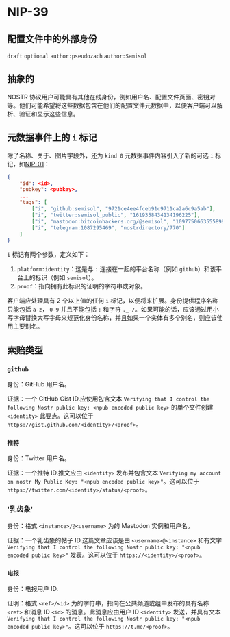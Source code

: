 NIP-39
======

配置文件中的外部身份
-------------------------------

 `draft` `optional` `author:pseudozach` `author:Semisol`

## 抽象的

NOSTR 协议用户可能具有其他在线身份，例如用户名、配置文件页面、密钥对等。他们可能希望将这些数据包含在他们的配置文件元数据中，以便客户端可以解析、验证和显示这些信息。

## 元数据事件上的 `i` 标记

除了名称、关于、图片字段外，还为 `kind 0` 元数据事件内容引入了新的可选 `i` 标记，如[NIP-01](https://github.com/nostr-protocol/nips/blob/master/01.md)：
```json
{
    "id": <id>,
    "pubkey": <pubkey>,
    ...
    "tags": [
        ["i", "github:semisol", "9721ce4ee4fceb91c9711ca2a6c9a5ab"],
        ["i", "twitter:semisol_public", "1619358434134196225"],
        ["i", "mastodon:bitcoinhackers.org/@semisol", "109775066355589974"]
        ["i", "telegram:1087295469", "nostrdirectory/770"]
    ]
}
```

 `i` 标记有两个参数，定义如下：
1.  `platform:identity`：这是与 `:` 连接在一起的平台名称（例如 `github`）和该平台上的标识（例如 `semisol`）。
2.  `proof`：指向拥有此标识的证明的字符串或对象。

客户端应处理具有 2 个以上值的任何 `i` 标记，以便将来扩展。身份提供程序名称只能包括 `a-z`， `0-9` 并且不能包括 `:` 和字符 `._-/`。如果可能的话，应该通过用小写字母替换大写字母来规范化身份名称，并且如果一个实体有多个别名，则应该使用主要别名。

## 索赔类型

### `github`

身份：GitHub 用户名。

证据：一个 GitHub Gist ID.应使用包含文本 `Verifying that I control the following Nostr public key: <npub encoded public key>` 的单个文件创建 `<identity>` 此要点。这可以位于 `https://gist.github.com/<identity>/<proof>`。

### ` 推特 `

身份：Twitter 用户名。

证据：一个推特 ID.推文应由 `<identity>` 发布并包含文本 `Verifying my account on nostr My Public Key: "<npub encoded public key>"`。这可以位于 `https://twitter.com/<identity>/status/<proof>`。

### '乳齿象'

身份：格式 `<instance>/@<username>` 为的 Mastodon 实例和用户名。

证据：一个乳齿象的帖子 ID.这篇文章应该是由 `<username>@<instance>` 和有文字 `Verifying that I control the following Nostr public key: "<npub encoded public key>"` 发表。这可以位于 `https://<identity>/<proof>`。

### ` 电报 `

身份：电报用户 ID.

证明：格式 `<ref>/<id>` 为的字符串，指向在公共频道或组中发布的具有名称 `<ref>` 和消息 ID `<id>` 的消息。此消息应由用户 ID `<identity>` 发送，并具有文本 `Verifying that I control the following Nostr public key: "<npub encoded public key>"`。这可以位于 `https://t.me/<proof>`。
